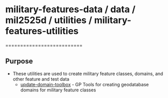 # military-features-data / data / mil2525d / utilities / military-features-utilities
==========================

## Purpose

* These utilities are used to create military feature classes, domains, and other feature and test data   
	* [update-domain-toolbox](./update-domain-toolbox) -  GP Tools for creating geodatabase domains for military feature classes
